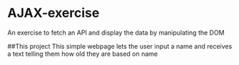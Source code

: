 # AJAX-exercise
An exercise to fetch an API and display the data by manipulating the DOM

##This project
This simple webpage lets the user input a name and receives a text telling them how old they are based on name
